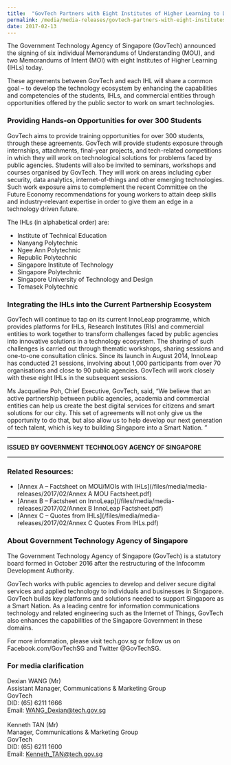 ```yaml
---
title:  "GovTech Partners with Eight Institutes of Higher Learning to Develop Deep Technical Capabilities in Students to Help Build a Smart Nation"
permalink: /media/media-releases/govtech-partners-with-eight-institutes-of-higher-learning-to-develop-deep-technical-capabilities
date: 2017-02-13
---
```

The Government Technology Agency of Singapore (GovTech) announced the signing of six individual Memorandums of Understanding (MOU), and two Memorandums of Intent (MOI) with eight Institutes of Higher Learning (IHLs) today. 

These agreements between GovTech and each IHL will share a common goal – to develop the technology ecosystem by enhancing the capabilities and competencies of the students, IHLs, and commercial entities through opportunities offered by the public sector to work on smart technologies. 

### **Providing Hands-on Opportunities for over 300 Students**
GovTech aims to provide training opportunities for over 300 students, through these agreements. GovTech will provide students exposure through internships, attachments, final-year projects, and tech-related competitions in which they will work on technological solutions for problems faced by public agencies. Students will also be invited to seminars, workshops and courses organised by GovTech. They will work on areas including cyber security, data analytics, internet-of-things and other emerging technologies. Such work exposure aims to complement the recent Committee on the Future Economy recommendations for young workers to attain deep skills and industry-relevant expertise in order to give them an edge in a technology driven future.

The IHLs (in alphabetical order) are:
* Institute of Technical Education
* Nanyang Polytechnic
* Ngee Ann Polytechnic
* Republic Polytechnic
* Singapore Institute of Technology
* Singapore Polytechnic
* Singapore University of Technology and Design
* Temasek Polytechnic

### **Integrating the IHLs into the Current Partnership Ecosystem**

GovTech will continue to tap on its current InnoLeap programme, which provides platforms for IHLs, Research Institutes (RIs) and commercial entities to work together to transform challenges faced by public agencies into innovative solutions in a technology ecosystem. The sharing of such challenges is carried out through thematic workshops, sharing sessions and one-to-one consultation clinics. Since its launch in August 2014, InnoLeap has conducted 21 sessions, involving about 1,000 participants from over 70 organisations and close to 90 public agencies. GovTech will work closely with these eight IHLs in the subsequent sessions.

Ms Jacqueline Poh, Chief Executive, GovTech, said, “We believe that an active partnership between public agencies, academia and commercial entities can help us create the best digital services for citizens and smart solutions for our city. This set of agreements will not only give us the opportunity to do that, but also allow us to help develop our next generation of tech talent, which is key to building Singapore into a Smart Nation. ”

---

**ISSUED BY GOVERNMENT TECHNOLOGY AGENCY OF SINGAPORE**

---

### **Related Resources:**
* [Annex A – Factsheet on MOU/MOIs with IHLs](/files/media/media-releases/2017/02/Annex A MOU Factsheet.pdf)
* [Annex B – Factsheet on InnoLeap](/files/media/media-releases/2017/02/Annex B InnoLeap Factsheet.pdf)
* [Annex C – Quotes from IHLs](/files/media/media-releases/2017/02/Annex C Quotes From IHLs.pdf)

### **About Government Technology Agency of Singapore**
The Government Technology Agency of Singapore (GovTech) is a statutory board formed in October 2016 after the restructuring of the Infocomm Development Authority.

GovTech works with public agencies to develop and deliver secure digital services and applied technology to individuals and businesses in Singapore. GovTech builds key platforms and solutions needed to support Singapore as a Smart Nation. As a leading centre for information communications technology and related engineering such as the Internet of Things, GovTech also enhances the capabilities of the Singapore Government in these domains.

For more information, please visit tech.gov.sg or follow us on Facebook.com/GovTechSG and Twitter @GovTechSG.

### **For media clarification**
Dexian WANG (Mr)
<br>Assistant Manager, Communications & Marketing Group 
<br>GovTech
<br>DID: (65) 6211 1666
<br>Email: WANG_Dexian@tech.gov.sg
<br>
<br>Kenneth TAN (Mr)
<br>Manager, Communications & Marketing Group
<br>GovTech
<br>DID: (65) 6211 1600 
<br>Email: Kenneth_TAN@tech.gov.sg
